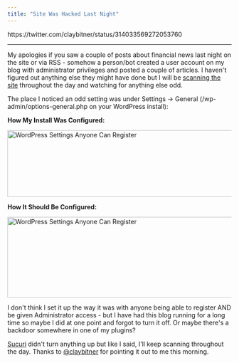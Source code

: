```yaml
---
title: "Site Was Hacked Last Night"
---
```

<p>https://twitter.com/claybitner/status/314033569272053760</p>
<hr>
<p>My apologies if you saw a couple of posts about financial news last night on the site or via RSS - somehow a person/bot created a user account on my blog with administrator privileges and posted a couple of articles. I haven't figured out anything else they might have done but I will be <a href="http://sucuri.net">scanning the site</a> throughout the day and watching for anything else odd.</p>
<p>The place I noticed an odd setting was under Settings -> General (/wp-admin/options-general.php on your WordPress install):</p>
<p><strong>How My Install Was Configured:</strong></p>
<p><img src="https://chrisenns.com/wp-content/uploads/2013/03/Screen-Shot-2013-03-19-at-9.48.40-AM.png" alt="WordPress Settings Anyone Can Register" width="528" height="150" class="aligncenter size-full wp-image-21277" /></p>
<p><strong>How It Should Be Configured:</strong></p>
<p><img src="https://chrisenns.com/wp-content/uploads/2013/03/Screen-Shot-2013-03-19-at-9.48.33-AM.png" alt="WordPress Settings Anyone Can Register" width="515" height="181" class="aligncenter size-full wp-image-21276" /></p>
<p>I don't think I set it up the way it was with anyone being able to register AND be given Administrator access - but I have had this blog running for a long time so maybe I did at one point and forgot to turn it off. Or maybe there's a backdoor somewhere in one of my plugins?</p>
<p><a href="http://sucuri.net">Sucuri</a> didn't turn anything up but like I said, I'll keep scanning throughout the day. Thanks to <a href="https://twitter.com/claybitner/status/314033569272053760">@claybitner</a> for pointing it out to me this morning.</p>
